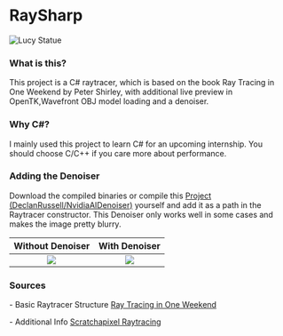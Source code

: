 # RaySharp

![Lucy Statue](https://raw.githubusercontent.com/sprunq/Raytracer/main/Pictures/lucy.png?token=AMNAZ72UMYDAMOVD6RXBFT3BHUWPS "Random Scene")

### What is this?

This project is a C# raytracer, which is based on the book Ray Tracing in One Weekend by Peter Shirley, with additional live preview in OpenTK,Wavefront OBJ model loading and a denoiser.

### Why C#?

I mainly used this project to learn C# for an upcoming internship. You should choose C/C++ if you care more about performance.

### Adding the Denoiser

Download the compiled binaries or compile this [Project (DeclanRussell/NvidiaAIDenoiser)](https://github.com/DeclanRussell/NvidiaAIDenoiser) yourself and add it as a path in the Raytracer constructor.
This Denoiser only works well in some cases and makes the image pretty blurry.

|                                                            Without Denoiser                                                             |                                                            With Denoiser                                                             |
| :-------------------------------------------------------------------------------------------------------------------------------------: | :----------------------------------------------------------------------------------------------------------------------------------: |
| ![](https://raw.githubusercontent.com/sprunq/Raytracer/main/Pictures/Denoise%20Example/without.png?token=AMNAZ75MFCFGEZ345QNMY53BHUZJG) | ![](https://raw.githubusercontent.com/sprunq/Raytracer/main/Pictures/Denoise%20Example/with.png?token=AMNAZ75DS4K6KC7PW442MHDBHUZV2) |

### Sources

\- Basic Raytracer Structure [Ray Tracing in One Weekend](https://raytracing.github.io/books/RayTracingInOneWeekend.html)

\- Additional Info [Scratchapixel Raytracing](https://www.scratchapixel.com/lessons/3d-basic-rendering/introduction-to-ray-tracing)

